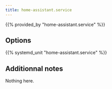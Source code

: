 ```yaml
---
title: home-assistant.service
---
```


{{% provided_by "home-assistant.service" %}}

## Options

{{% systemd_unit "home-assistant.service" %}}

## Additionnal notes

Nothing here.